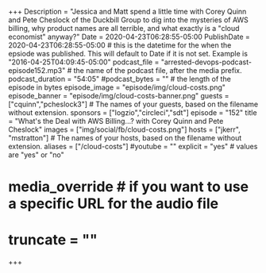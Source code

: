 +++
Description = "Jessica and Matt spend a little time with Corey Quinn and Pete Cheslock of the Duckbill Group to dig into the mysteries of AWS billing, why product names are all terrible, and what exactly is a \"cloud economist\" anyway?"
Date = 2020-04-23T06:28:55-05:00
PublishDate = 2020-04-23T06:28:55-05:00 # this is the datetime for the when the epsiode was published. This will default to Date if it is not set. Example is "2016-04-25T04:09:45-05:00"
podcast_file = "arrested-devops-podcast-episode152.mp3" # the name of the podcast file, after the media prefix.
podcast_duration = "54:05"
#podcast_bytes = "" # the length of the episode in bytes
episode_image = "episode/img/cloud-costs.png"
episode_banner = "episode/img/cloud-costs-banner.png"
guests = ["cquinn","pcheslock3"] # The names of your guests, based on the filename without extension.
sponsors = ["logzio","circleci","sdt"]
episode = "152"
title = "What's the Deal with AWS Billing...? with Corey Quinn and Pete Cheslock"
images = ["img/social/fb/cloud-costs.png"]
hosts = ["jkerr", "mstratton"] # The names of your hosts, based on the filename without extension.
aliases = ["/cloud-costs"]
#youtube = ""
explicit = "yes" # values are "yes" or "no"
# media_override # if you want to use a specific URL for the audio file
# truncate = ""
+++
